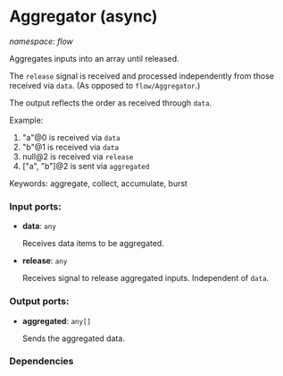 # Aggregator (async)

_namespace: flow_

Aggregates inputs into an array until released.

The `release` signal is received and processed independently from those received via `data`. (As opposed to `flow/Aggregator`.)

The output reflects the order as received through `data`. 

Example:
1. "a"@0 is received via `data`
2. "b"@1 is received via `data`
3. null@2 is received via `release`
5. ["a", "b"]@2 is sent via `aggregated`

Keywords: aggregate, collect, accumulate, burst

### Input ports:

* __data__: ` any `

    Receives data items to be aggregated.


* __release__: ` any `

    Receives signal to release aggregated inputs. Independent of `data`.

### Output ports:

* __aggregated__: ` any[] `

    Sends the aggregated data.

### Dependencies




